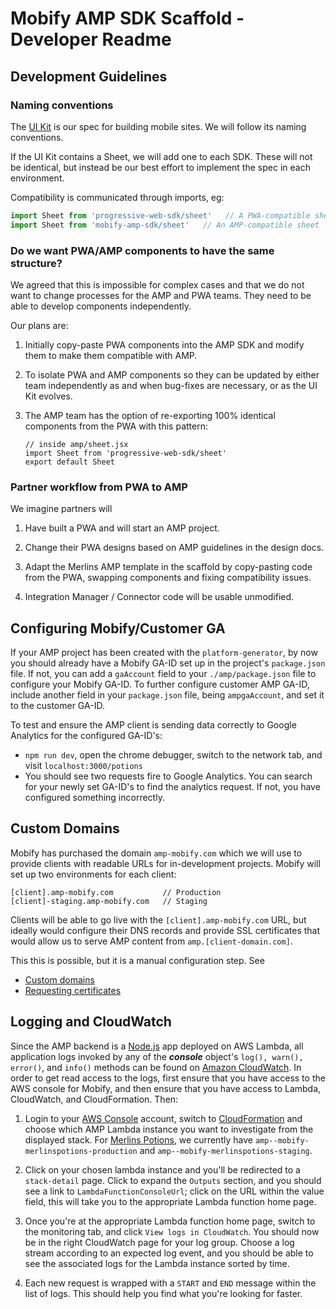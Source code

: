 # Mobify AMP SDK Scaffold - Developer Readme


## Development Guidelines

### Naming conventions

The [UI Kit](https://github.com/mobify/progressive-mobile-ui-kit) is our spec for
building mobile  sites. We will follow its naming conventions.

If the UI Kit contains a Sheet, we will add one to each SDK. These will
not be identical, but instead be our best effort to implement the spec in
each environment.

Compatibility is communicated through imports, eg:

```JavaScript
import Sheet from 'progressive-web-sdk/sheet'   // A PWA-compatible sheet
import Sheet from 'mobify-amp-sdk/sheet'   // An AMP-compatible sheet
```

### Do we want PWA/AMP components to have the same structure?

We agreed that this is impossible for complex cases and that we do not
want to change processes for the AMP and PWA teams. They need to be
able to develop components independently.

Our plans are:

  1) Initially copy-paste PWA components into the AMP SDK and modify them to
     make them compatible with AMP.

  2) To isolate PWA and AMP components so they can be updated by either team
     independently as and when bug-fixes are necessary, or as the UI Kit evolves.

  3) The AMP team has the option of re-exporting 100% identical components
     from the PWA with this pattern:

      ```
      // inside amp/sheet.jsx
      import Sheet from 'progressive-web-sdk/sheet'
      export default Sheet
      ```

### Partner workflow from PWA to AMP

We imagine partners will

  1) Have built a PWA and will start an AMP project.

  2) Change their PWA designs based on AMP guidelines in the design docs.

  3) Adapt the Merlins AMP template in the scaffold by copy-pasting code from
     the PWA, swapping components and fixing compatibility issues.

  4) Integration Manager / Connector code will be usable unmodified.

## Configuring Mobify/Customer GA

If your AMP project has been created with the `platform-generator`, by now you should already have a Mobify GA-ID set up in the project's `package.json` file. If not, you can add a `gaAccount` field to your `./amp/package.json` file to configure your Mobify GA-ID. To further configure customer AMP GA-ID, include another field in your `package.json` file, being `ampgaAccount`, and set it to the customer GA-ID.

To test and ensure the AMP client is sending data correctly to Google Analytics for the configured GA-ID's:
- `npm run dev`, open the chrome debugger, switch to the network tab, and visit `localhost:3000/potions`
- You should see two requests fire to Google Analytics. You can search for your newly set GA-ID's to find the analytics request. If not, you have configured something incorrectly.

## Custom Domains

Mobify has purchased the domain `amp-mobify.com` which we will use to provide clients
with readable URLs for in-development projects. Mobify will set up two environments
for each client:

    [client].amp-mobify.com           // Production
    [client]-staging.amp-mobify.com   // Staging

Clients will be able to go live with the `[client].amp-mobify.com` URL, but ideally
would configure their DNS records and provide SSL certificates that would allow
us to serve AMP content from `amp.[client-domain.com]`.

This this is possible, but it is a manual configuration step. See

  - [Custom domains](http://docs.aws.amazon.com/apigateway/latest/developerguide/how-to-custom-domains.html)
  - [Requesting certificates](http://docs.aws.amazon.com/acm/latest/userguide/gs-acm-request.html)


## Logging and CloudWatch

Since the AMP backend is a [Node.js](https://nodejs.org/en/) app deployed on AWS Lambda, all application logs
invoked by any of the ***console*** object's `log(), warn(), error()`, and `info()` methods can be found on
[Amazon CloudWatch](https://aws.amazon.com/cloudwatch/). In order to get read access to the logs, first ensure
that you have access to the AWS console for Mobify, and then ensure that you have access to Lambda, CloudWatch, and
CloudFormation. Then:

1) Login to your [AWS Console](http://console.aws.amazon.com) account, switch to [CloudFormation](https://aws.amazon.com/cloudformation/)
and choose which AMP Lambda instance you want to investigate from the displayed stack.
For [Merlins Potions](http://merlinspotions.com), we currently have `amp--mobify-merlinspotions-production`
and `amp--mobify-merlinspotions-staging`.

2) Click on your chosen lambda instance and you'll be redirected to a `stack-detail`
page. Click to expand the `Outputs` section, and you should see a link to
`LambdaFunctionConsoleUrl`; click on the URL within the value field, this will
take you to the appropriate Lambda function home page.

3) Once you're at the appropriate Lambda function home page, switch to the
monitoring tab, and click `View logs in CloudWatch`. You should now be in the right CloudWatch
page for your log group. Choose a log stream according to an expected log event, and you should be able to
see the associated logs for the Lambda instance sorted by time.

4) Each new request is wrapped with a `START` and `END` message within the list of logs.
  This should help you find what you're looking for faster.
